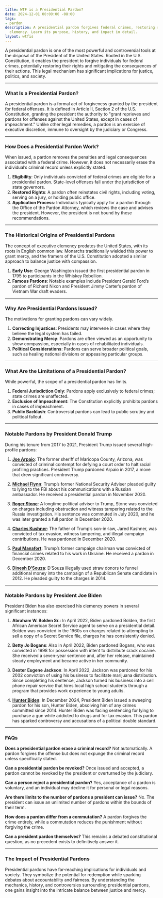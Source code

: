 ```yaml
---
title: WTF is a Presidential Pardon?
date: 2024-12-01 00:00:00 -08:00
tags:
- pardon
description: A presidential pardon forgives federal crimes, restoring rights and offering
  clemency. Learn its purpose, history, and impact in detail.
layout: wtfis
---
```


A presidential pardon is one of the most powerful and controversial tools at the disposal of the President of the United States. Rooted in the U.S. Constitution, it enables the president to forgive individuals for federal crimes, potentially restoring their rights and mitigating the consequences of their actions. This legal mechanism has significant implications for justice, politics, and society.

---

### **What Is a Presidential Pardon?**  

A presidential pardon is a formal act of forgiveness granted by the president for federal offenses. It is defined in Article II, Section 2 of the U.S. Constitution, granting the president the authority to "grant reprieves and pardons for offenses against the United States, except in cases of impeachment." Unlike other legal remedies, a pardon is an exercise of executive discretion, immune to oversight by the judiciary or Congress.

---

### **How Does a Presidential Pardon Work?**  

When issued, a pardon removes the penalties and legal consequences associated with a federal crime. However, it does not necessarily erase the individual’s criminal record unless explicitly stated.  
1. **Eligibility**: Only individuals convicted of federal crimes are eligible for a presidential pardon. State-level offenses fall under the jurisdiction of state governors.  
2. **Restored Rights**: A pardon often reinstates civil rights, including voting, serving on a jury, or holding public office.  
3. **Application Process**: Individuals typically apply for a pardon through the Office of the Pardon Attorney, which reviews the case and advises the president. However, the president is not bound by these recommendations.  

---

### **The Historical Origins of Presidential Pardons**  

The concept of executive clemency predates the United States, with its roots in English common law. Monarchs traditionally wielded this power to grant mercy, and the framers of the U.S. Constitution adopted a similar approach to balance justice with compassion.  
1. **Early Use**: George Washington issued the first presidential pardon in 1795 to participants in the Whiskey Rebellion.  
2. **Famous Pardons**: Notable examples include President Gerald Ford’s pardon of Richard Nixon and President Jimmy Carter’s pardon of Vietnam War draft evaders.  

---

### **Why Are Presidential Pardons Issued?**  

The motivations for granting pardons can vary widely.  
1. **Correcting Injustices**: Presidents may intervene in cases where they believe the legal system has failed.  
2. **Demonstrating Mercy**: Pardons are often viewed as an opportunity to show compassion, especially in cases of rehabilitated individuals.  
3. **Political Considerations**: Pardons can serve broader political goals, such as healing national divisions or appeasing particular groups.  

---

### **What Are the Limitations of a Presidential Pardon?**  

While powerful, the scope of a presidential pardon has limits.  
1. **Federal Jurisdiction Only**: Pardons apply exclusively to federal crimes; state crimes are unaffected.  
2. **Exclusion of Impeachment**: The Constitution explicitly prohibits pardons in cases of impeachment.  
3. **Public Backlash**: Controversial pardons can lead to public scrutiny and political fallout.  

---

### **Notable Pardons by President Donald Trump**  

During his tenure from 2017 to 2021, President Trump issued several high-profile pardons:

1. **[Joe Arpaio](https://whatthefuckjusthappenedtoday.com/2017/08/28/day-221/#8-trump-pardoned-former-sheriff-joe)**: The former sheriff of Maricopa County, Arizona, was convicted of criminal contempt for defying a court order to halt racial profiling practices. President Trump pardoned Arpaio in 2017, a move that drew significant controversy.  

2. **[Michael Flynn](https://whatthefuckjusthappenedtoday.com/2020/11/25/day-1406/#1-trump-pardoned-michael-flynn-his-f)**: Trump’s former National Security Adviser pleaded guilty to lying to the FBI about his communications with a Russian ambassador. He received a presidential pardon in November 2020.  

3. **[Roger Stone](https://whatthefuckjusthappenedtoday.com/2020/12/29/day-1440/#5-trump-issued-26-new-pardons-includ)**: A longtime political adviser to Trump, Stone was convicted on charges including obstruction and witness tampering related to the Russia investigation. His sentence was commuted in July 2020, and he was later granted a full pardon in December 2020.  

4. **[Charles Kushner](https://whatthefuckjusthappenedtoday.com/2020/12/29/day-1440/#5-trump-issued-26-new-pardons-includ)**: The father of Trump’s son-in-law, Jared Kushner, was convicted of tax evasion, witness tampering, and illegal campaign contributions. He was pardoned in December 2020.  

5. **[Paul Manafort](https://whatthefuckjusthappenedtoday.com/2020/12/29/day-1440/#5-trump-issued-26-new-pardons-includ)**: Trump’s former campaign chairman was convicted of financial crimes related to his work in Ukraine. He received a pardon in December 2020.  

6. **[Dinesh D’Souza](https://whatthefuckjusthappenedtoday.com/2018/05/31/day-497/#5-trump-offered-a-full-pardon-to-con)**: D’Souza illegally used straw donors to funnel additional money into the campaign of a Republican Senate candidate in 2012. He pleaded guilty to the charges in 2014.

---

### **Notable Pardons by President Joe Biden**  

President Biden has also exercised his clemency powers in several significant instances:

1. **Abraham W. Bolden Sr.**:  In April 2022, Biden pardoned Bolden, the first African American Secret Service agent to serve on a presidential detail. Bolden was convicted in the 1960s on charges related to attempting to sell a copy of a Secret Service file, charges he has consistently denied.  

2. **Betty Jo Bogans**: Also in April 2022, Biden pardoned Bogans, who was convicted in 1998 for possession with intent to distribute crack cocaine. She received a seven-year sentence and, after her release, maintained steady employment and became active in her community.  

3. **Dexter Eugene Jackson**: In April 2022, Jackson was pardoned for his 2002 conviction of using his business to facilitate marijuana distribution. Since completing his sentence, Jackson turned his business into a cell phone repair service that hires local high school students through a program that provides work experience to young adults.  

4. **[Hunter Biden](https://whatthefuckjusthappenedtoday.com/2024/12/02/day-1413/#1-biden-issued-a-%E2%80%9Cfull-and-unconditi)**: In December 2024, President Biden issued a sweeping pardon for his son, Hunter Biden, absolving him of any crimes committed since 2014. Hunter Biden was facing sentencing for lying to purchase a gun while addicted to drugs and for tax evasion. This pardon has sparked controversy and accusations of a political double standard.  

---

### **FAQs**  

**Does a presidential pardon erase a criminal record?** Not automatically. A pardon forgives the offense but does not expunge the criminal record unless specifically stated.  

**Can a presidential pardon be revoked?** Once issued and accepted, a pardon cannot be revoked by the president or overturned by the judiciary.  

**Can a person reject a presidential pardon?** Yes, acceptance of a pardon is voluntary, and an individual may decline it for personal or legal reasons.  

**Are there limits to the number of pardons a president can issue?** No. The president can issue an unlimited number of pardons within the bounds of their term.  

**How does a pardon differ from a commutation?** A pardon forgives the crime entirely, while a commutation reduces the punishment without forgiving the crime.  

**Can a president pardon themselves?** This remains a debated constitutional question, as no precedent exists to definitively answer it.  

---

### **The Impact of Presidential Pardons**  

Presidential pardons have far-reaching implications for individuals and society. They symbolize the potential for redemption while sparking debates about accountability and fairness. By understanding the mechanics, history, and controversies surrounding presidential pardons, one gains insight into the intricate balance between justice and mercy.  
